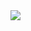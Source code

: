 <img src="{https://img.shields.io/badge/Bootstrap-563D7C?style=for-the-badge&logo=bootstrap&logoColor=white}" />

<!---
solikhachan2/solikhachan2 is a ✨ special ✨ repository because its `README.md` (this file) appears on your GitHub profile.
You can click the Preview link to take a look at your changes.
--->
